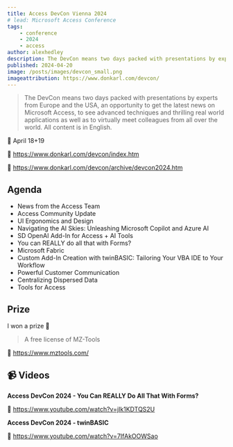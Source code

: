 ```yaml
---
title: Access DevCon Vienna 2024
# lead: Microsoft Access Conference
tags:
    - conference
    - 2024
    - access
author: alexhedley
description: The DevCon means two days packed with presentations by experts from Europe and the USA, an opportunity to get the latest news on Microsoft Access, to see advanced techniques and thrilling real world applications as well as to virtually meet colleagues from all over the world. All content is in English.
published: 2024-04-20
image: /posts/images/devcon_small.png
imageattribution: https://www.donkarl.com/devcon/
---
```


<!-- # Access DevCon Vienna 2024 -->

> The DevCon means two days packed with presentations by experts from Europe and the USA, an opportunity to get the latest news on Microsoft Access, to see advanced techniques and thrilling real world applications as well as to virtually meet colleagues from all over the world. All content is in English.

📅 April 18+19

🔗 https://www.donkarl.com/devcon/index.htm

🔗 https://www.donkarl.com/devcon/archive/devcon2024.htm

## Agenda

-   News from the Access Team
-   Access Community Update
-   UI Ergonomics and Design
-   Navigating the AI Skies: Unleashing Microsoft Copilot and Azure AI
-   SD OpenAI Add-In for Access + AI Tools
-   You can REALLY do all that with Forms?
-   Microsoft Fabric
-   Custom Add-In Creation with twinBASIC: Tailoring Your VBA IDE to Your Workflow
-   Powerful Customer Communication
-   Centralizing Dispersed Data
-   Tools for Access

## Prize

I won a prize 🥳

> A free license of MZ-Tools

🔗 https://www.mztools.com/

## 📹 Videos

**Access DevCon 2024 - You Can REALLY Do All That With Forms?**

🔗 https://www.youtube.com/watch?v=jIk1KDTQS2U

<?# YouTube jIk1KDTQS2U /?>

**Access DevCon 2024 - twinBASIC**

🔗 https://www.youtube.com/watch?v=7IfAkOOWSao

<?# YouTube 7IfAkOOWSao /?>
